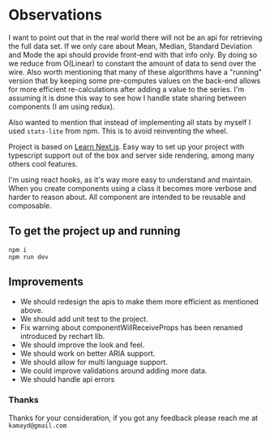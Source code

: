 # Observations

I want to point out that in the real world there will not be an api for retrieving the full data set. If we only care about Mean, Median, Standard Deviation and Mode the api should provide front-end with that info only. By doing so we reduce from O(Linear) to constant the amount of data to send over the wire. Also worth mentioning that many of these algorithms have a "running" version that by keeping some pre-computes values on the back-end allows for more efficient re-calculations after adding a value to the series.
I'm assuming it is done this way to see how I handle state sharing between components (I am using redux).

Also wanted to mention that instead of implementing all stats by myself I used `stats-lite` from npm. This is to avoid reinventing the wheel.

Project is based on [Learn Next.js](https://nextjs.org/learn). Easy way to set up your project with typescript support out of the box and server side rendering, among many others cool features.

I'm using react hooks, as it's way more easy to understand and maintain. When you create components using a class it becomes more verbose and harder to reason about. All component are intended to be reusable and composable.


## To get the project up and running

```
npm i
npm run dev
```

## Improvements
- We should redesign the apis to make them more efficient as mentioned above.
- We should add unit test to the project.
- Fix warning about componentWillReceiveProps has been renamed introduced by rechart lib.
- We should improve the look and feel.
- We should work on better ARIA support.
- We should allow for multi language support.
- We could improve validations around adding more data.
- We should handle api errors

### Thanks
Thanks for your consideration, if you got any feedback please reach me at `kamayd@gmail.com`


